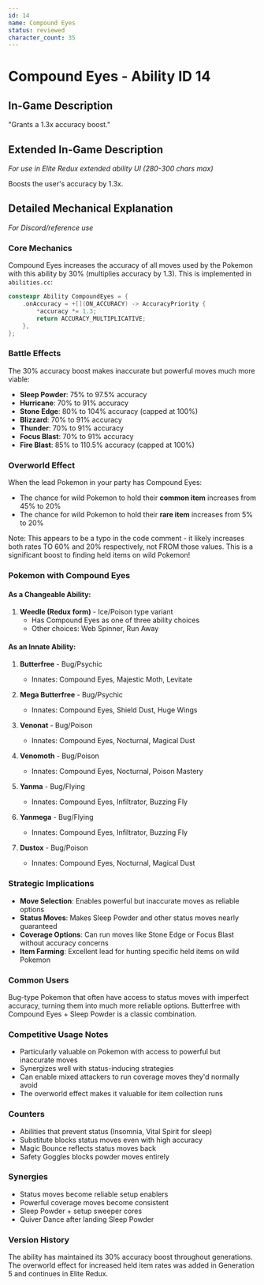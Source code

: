 ```yaml
---
id: 14
name: Compound Eyes
status: reviewed
character_count: 35
---
```


# Compound Eyes - Ability ID 14

## In-Game Description
"Grants a 1.3x accuracy boost."

## Extended In-Game Description
*For use in Elite Redux extended ability UI (280-300 chars max)*

Boosts the user's accuracy by 1.3x.

## Detailed Mechanical Explanation
*For Discord/reference use*

### Core Mechanics
Compound Eyes increases the accuracy of all moves used by the Pokemon with this ability by 30% (multiplies accuracy by 1.3). This is implemented in `abilities.cc`:

```c
constexpr Ability CompoundEyes = {
    .onAccuracy = +[](ON_ACCURACY) -> AccuracyPriority {
        *accuracy *= 1.3;
        return ACCURACY_MULTIPLICATIVE;
    },
};
```

### Battle Effects
The 30% accuracy boost makes inaccurate but powerful moves much more viable:
- **Sleep Powder**: 75% to 97.5% accuracy
- **Hurricane**: 70% to 91% accuracy  
- **Stone Edge**: 80% to 104% accuracy (capped at 100%)
- **Blizzard**: 70% to 91% accuracy
- **Thunder**: 70% to 91% accuracy
- **Focus Blast**: 70% to 91% accuracy
- **Fire Blast**: 85% to 110.5% accuracy (capped at 100%)

### Overworld Effect
When the lead Pokemon in your party has Compound Eyes:
- The chance for wild Pokemon to hold their **common item** increases from 45% to 20%
- The chance for wild Pokemon to hold their **rare item** increases from 5% to 20%

Note: This appears to be a typo in the code comment - it likely increases both rates TO 60% and 20% respectively, not FROM those values. This is a significant boost to finding held items on wild Pokemon!

### Pokemon with Compound Eyes

#### As a Changeable Ability:
1. **Weedle (Redux form)** - Ice/Poison type variant
   - Has Compound Eyes as one of three ability choices
   - Other choices: Web Spinner, Run Away

#### As an Innate Ability:
1. **Butterfree** - Bug/Psychic
   - Innates: Compound Eyes, Majestic Moth, Levitate

2. **Mega Butterfree** - Bug/Psychic
   - Innates: Compound Eyes, Shield Dust, Huge Wings

3. **Venonat** - Bug/Poison
   - Innates: Compound Eyes, Nocturnal, Magical Dust

4. **Venomoth** - Bug/Poison
   - Innates: Compound Eyes, Nocturnal, Poison Mastery

5. **Yanma** - Bug/Flying
   - Innates: Compound Eyes, Infiltrator, Buzzing Fly

6. **Yanmega** - Bug/Flying
   - Innates: Compound Eyes, Infiltrator, Buzzing Fly

7. **Dustox** - Bug/Poison
   - Innates: Compound Eyes, Nocturnal, Magical Dust

### Strategic Implications
- **Move Selection**: Enables powerful but inaccurate moves as reliable options
- **Status Moves**: Makes Sleep Powder and other status moves nearly guaranteed
- **Coverage Options**: Can run moves like Stone Edge or Focus Blast without accuracy concerns
- **Item Farming**: Excellent lead for hunting specific held items on wild Pokemon

### Common Users
Bug-type Pokemon that often have access to status moves with imperfect accuracy, turning them into much more reliable options. Butterfree with Compound Eyes + Sleep Powder is a classic combination.

### Competitive Usage Notes
- Particularly valuable on Pokemon with access to powerful but inaccurate moves
- Synergizes well with status-inducing strategies
- Can enable mixed attackers to run coverage moves they'd normally avoid
- The overworld effect makes it valuable for item collection runs

### Counters
- Abilities that prevent status (Insomnia, Vital Spirit for sleep)
- Substitute blocks status moves even with high accuracy
- Magic Bounce reflects status moves back
- Safety Goggles blocks powder moves entirely

### Synergies
- Status moves become reliable setup enablers
- Powerful coverage moves become consistent
- Sleep Powder + setup sweeper cores
- Quiver Dance after landing Sleep Powder

### Version History
The ability has maintained its 30% accuracy boost throughout generations. The overworld effect for increased held item rates was added in Generation 5 and continues in Elite Redux.